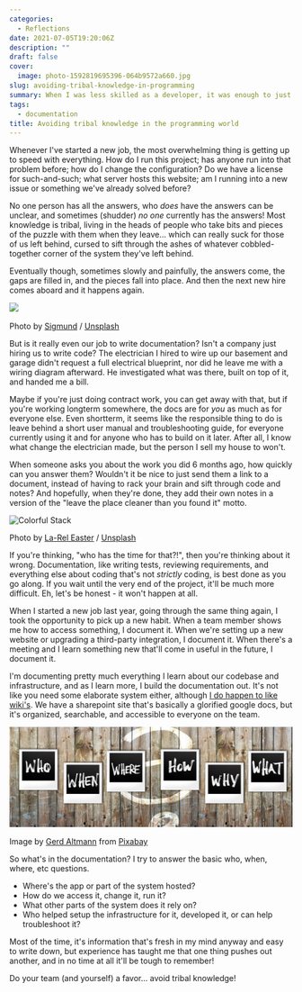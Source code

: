 ```yaml
---
categories:
  - Reflections
date: 2021-07-05T19:20:06Z
description: ""
draft: false
cover:
  image: photo-1592819695396-064b9572a660.jpg
slug: avoiding-tribal-knowledge-in-programming
summary: When I was less skilled as a developer, it was enough to just stay afloat, learning what I needed for the current day or project. As my skill and confidence grows, I've come to appreciate the extra things in life - like a decent set of docs.
tags:
  - documentation
title: Avoiding tribal knowledge in the programming world
---
```

Whenever I've started a new job, the most overwhelming thing is getting up to speed with everything. How do I run this project; has anyone run into that problem before; how do I change the configuration? Do we have a license for such-and-such; what server hosts this website; am I running into a new issue or something we've already solved before?

No one person has all the answers, who _does_ have the answers can be unclear, and sometimes (shudder) _no one_ currently has the answers! Most knowledge is tribal, living in the heads of people who take bits and pieces of the puzzle with them when they leave... which can really suck for those of us left behind, cursed to sift through the ashes of whatever cobbled-together corner of the system they've left behind.

Eventually though, sometimes slowly and painfully, the answers come, the gaps are filled in, and the pieces fall into place. And then the next new hire comes aboard and it happens again.

![](https://images.unsplash.com/photo-1611329857570-f02f340e7378?crop=entropy&cs=tinysrgb&fit=max&fm=jpg&ixid=MnwxMTc3M3wwfDF8c2VhcmNofDR8fHB1enpsZXxlbnwwfHx8fDE2MjU1MDY2Nzg&ixlib=rb-1.2.1&q=80&w=2000)

Photo by [Sigmund](https://unsplash.com/@sigmund?utm_source=ghost&utm_medium=referral&utm_campaign=api-credit) / [Unsplash](https://unsplash.com/?utm_source=ghost&utm_medium=referral&utm_campaign=api-credit)

But is it really even our job to write documentation? Isn't a company just hiring us to write code? The electrician I hired to wire up our basement and garage didn't request a full electrical blueprint, nor did he leave me with a wiring diagram afterward. He investigated what was there, built on top of it, and handed me a bill.

Maybe if you're just doing contract work, you can get away with that, but if you're working longterm somewhere, the docs are for _you_ as much as for everyone else. Even shortterm, it seems like the responsible thing to do is leave behind a short user manual and troubleshooting guide, for everyone currently using it and for anyone who has to build on it later. After all, I know what change the electrician made, but the person I sell my house to won't.

When someone asks you about the work you did 6 months ago, how quickly can you answer them? Wouldn't it be nice to just send them a link to a document, instead of having to rack your brain and sift through code and notes? And hopefully, when they're done, they add their own notes in a version of the "leave the place cleaner than you found it" motto.

![Colorful Stack](https://images.unsplash.com/photo-1541692641319-981cc79ee10a?crop=entropy&cs=tinysrgb&fit=max&fm=jpg&ixid=MnwxMTc3M3wwfDF8c2VhcmNofDJ8fGJsb2Nrc3xlbnwwfHx8fDE2MjU1MDk2MTg&ixlib=rb-1.2.1&q=80&w=2000)

Photo by [La-Rel Easter](https://unsplash.com/@lastnameeaster?utm_source=ghost&utm_medium=referral&utm_campaign=api-credit) / [Unsplash](https://unsplash.com/?utm_source=ghost&utm_medium=referral&utm_campaign=api-credit)

If you're thinking, "who has the time for that?!", then you're thinking about it wrong. Documentation, like writing tests, reviewing requirements, and everything else about coding that's not _strictly_ coding, is best done as you go along. If you wait until the very end of the project, it'll be much more difficult. Eh, let's be honest - it won't happen at all.

When I started a new job last year, going through the same thing again, I took the opportunity to pick up a new habit. When a team member shows me how to access something, I document it. When we're setting up a new website or upgrading a third-party integration, I document it. When there's a meeting and I learn something new that'll come in useful in the future, I document it.

I'm documenting pretty much everything I learn about our codebase and infrastructure, and as I learn more, I build the documentation out. It's not like you need some elaborate system either, although [I do happen to like wiki's](https://grantwinney.com/creating-your-own-secure-wiki-using-dokuwiki/). We have a sharepoint site that's basically a glorified google docs, but it's organized, searchable, and accessible to everyone on the team.

![](questions-2245264_1280.jpg)

Image by [Gerd Altmann](https://pixabay.com/users/geralt-9301/?utm_source=link-attribution&utm_medium=referral&utm_campaign=image&utm_content=2245264) from [Pixabay](https://pixabay.com/?utm_source=link-attribution&utm_medium=referral&utm_campaign=image&utm_content=2245264)

So what's in the documentation? I try to answer the basic who, when, where, etc questions.

- Where's the app or part of the system hosted?
- How do we access it, change it, run it?
- What other parts of the system does it rely on?
- Who helped setup the infrastructure for it, developed it, or can help troubleshoot it?

Most of the time, it's information that's fresh in my mind anyway and easy to write down, but experience has taught me that one thing pushes out another, and in no time at all it'll be tough to remember!

Do your team (and yourself) a favor... avoid tribal knowledge!

